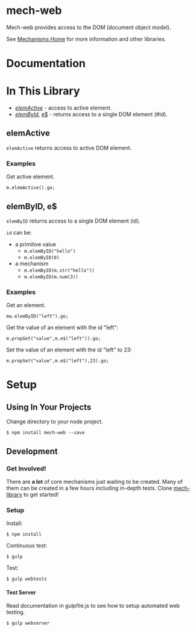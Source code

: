 # mech-web

Mech-web provides access to the DOM (document object model).

See [Mechanisms Home][mech-home-link] for more information and other libraries.

# Documentation

# In This Library

* *[elemActive](#elemactive-mechanism)* - access to active element.
* *[elemById](#elembyid-mechanism)*, [e$](#elembyid-mechanism) - returns access to a single DOM element (#id).

## <a name="elemactive-mechanism"></a> elemActive

```elemActive``` returns access to active DOM element.

### Examples

Get active element.

```
m.elemActive().go;
```

## <a name="elembyid-mechanism"></a> elemByID, e$

```elemByID``` returns access to a single DOM element (id).

```id``` can be:

* a primitive value
  * ```m.elemByID("hello")```
  * ```m.elemByID(0)```
* a mechanism
  * ```m.elemByID(m.str("hello"))```
  * ```m.elemByID(m.num(3))```

### Examples

Get an element.

```
mw.elemByID("left").go;
```

Get the value of an element with the id "left":

```
m.propGet("value",m.e$("left")).go;
```

Set the value of an element with the id "left" to 23:

```
m.propSet("value",m.e$("left"),23).go;
```

# Setup

## Using In Your Projects

Change directory to your node project.

```
$ npm install mech-web --save
```

## Development

### Get Involved!

There are **a lot** of core mechanisms just waiting to be created. Many of them can be created in a few hours including in-depth tests. Clone [mech-library][mech-library-link] to get started!

### Setup

Install:
```
$ npm install
```

Continuous test:
```
$ gulp
```

Test:
```
$ gulp webtests
```

#### Test Server

Read documentation in gulpfile.js to see how to setup automated web testing.

```
$ gulp webserver
```

[mech-library-link]: https://github.com/mechanismsjs/mech-library "Clone to easily create new mechanism libraries"
[mech-web-link]: https://github.com/mechanismsjs/mech-web "Web centric DOM mechanisms"
[mech-core-link]: https://github.com/mechanismsjs/mech-core "Core mechanisms"
[mech-home-link]: https://github.com/mechanisms/mech "Home repository for mechanisms"
